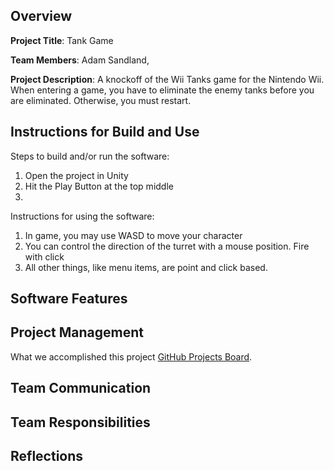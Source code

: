 ## Overview

**Project Title**: Tank Game

**Team Members**: Adam Sandland, 

**Project Description**: A knockoff of the Wii Tanks game for the Nintendo Wii. When entering a game, you have to eliminate the enemy tanks before you are eliminated. Otherwise, you must restart.

## Instructions for Build and Use

Steps to build and/or run the software:

1. Open the project in Unity
2. Hit the Play Button at the top middle
3.

Instructions for using the software:

1. In game, you may use WASD to move your character
2. You can control the direction of the turret with a mouse position. Fire with click
3. All other things, like menu items, are point and click based.

## Software Features

## Project Management
What we accomplished this project [GitHub Projects Board](https://github.com/users/trevorstep/projects/3).


## Team Communication

## Team Responsibilities

## Reflections
